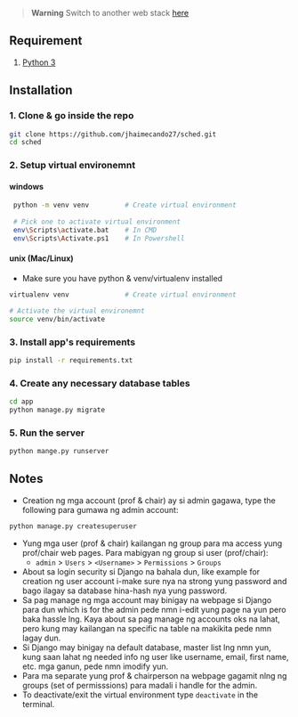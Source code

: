 > **Warning**
Switch to another web stack [here](https://github.com/hijacque/class_timetable_web)

## Requirement
1. [Python 3](https://www.python.org/)

## Installation
### 1. Clone & go inside the repo
```sh
git clone https://github.com/jhaimecando27/sched.git
cd sched
```
### 2. Setup virtual environemnt
#### windows
```sh
 python -m venv venv         # Create virtual environment
 
 # Pick one to activate virtual environment
 env\Scripts\activate.bat    # In CMD
 env\Scripts\Activate.ps1    # In Powershell
```
#### unix (Mac/Linux)
- Make sure you have python & venv/virtualenv installed
```sh
virtualenv venv              # Create virtual environment

# Activate the virtual environemnt
source venv/bin/activate
```
### 3. Install app's requirements
```sh
pip install -r requirements.txt
```
### 4. Create any necessary database tables
```sh
cd app
python manage.py migrate
```
### 5. Run the server
```sh
python mange.py runserver
```
## Notes
- Creation ng mga account (prof & chair) ay si admin gagawa, type the following para gumawa ng admin account:
```sh
python manage.py createsuperuser
```
- Yung mga user (prof & chair) kailangan ng group para ma access yung prof/chair web pages. Para mabigyan ng group si user (prof/chair):
  - `admin` > `Users` > `<Username>` > `Permissions` > `Groups`
- About sa login security si Django na bahala dun, like example for creation ng user account i-make sure nya na strong yung password and bago ilagay sa database hina-hash nya yung password.
- Sa pag manage ng mga account may binigay na webpage si Django para dun which is for the admin pede nmn i-edit yung page na yun pero baka hassle lng. Kaya about sa pag manage ng accounts oks na lahat, pero kung may kailangan na specific na table na makikita pede nmn lagay dun.
- Si Django may binigay na default database, master list lng nmn yun, kung saan lahat ng needed info ng user like username, email, first name, etc. mga ganun, pede nmn imodify yun.
- Para ma separate yung prof & chairperson na webpage gagamit nlng ng groups (set of permisssions) para madali i handle for the admin.
- To deactivate/exit the virtual environment type `deactivate` in the terminal.
